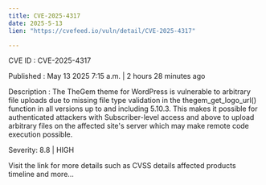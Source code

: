 ```yaml
---
title: CVE-2025-4317
date: 2025-5-13
lien: "https://cvefeed.io/vuln/detail/CVE-2025-4317"

---
```


CVE ID : CVE-2025-4317

Published :  May 13
2025
7:15 a.m. | 2 hours
28 minutes ago

Description : The TheGem theme for WordPress is vulnerable to arbitrary file uploads due to missing file type validation in the thegem_get_logo_url() function in all versions up to
and including
5.10.3. This makes it possible for authenticated attackers
with Subscriber-level access and above
to upload arbitrary files on the affected site's server which may make remote code execution possible.

Severity: 8.8 | HIGH

Visit the link for more details
such as CVSS details
affected products
timeline
and more...
